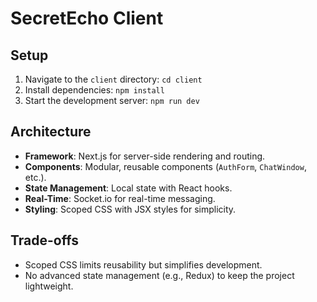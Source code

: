 # SecretEcho Client

## Setup
1. Navigate to the `client` directory: `cd client`
2. Install dependencies: `npm install`
3. Start the development server: `npm run dev`

## Architecture
- **Framework**: Next.js for server-side rendering and routing.
- **Components**: Modular, reusable components (`AuthForm`, `ChatWindow`, etc.).
- **State Management**: Local state with React hooks.
- **Real-Time**: Socket.io for real-time messaging.
- **Styling**: Scoped CSS with JSX styles for simplicity.

## Trade-offs
- Scoped CSS limits reusability but simplifies development.
- No advanced state management (e.g., Redux) to keep the project lightweight.